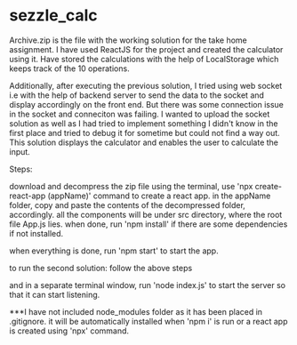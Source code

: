 # sezzle_calc


Archive.zip is the file with the working solution for the take home assignment. I have used ReactJS for the project and created the calculator using it. Have stored the calculations with the help of LocalStorage which keeps track of the 10 operations. 


Additionally, after executing the previous solution, I tried using web socket i.e with the help of backend server to send the data to the socket and display accordingly on the front end. But there was some connection issue in the socket and conneciton was failing. I wanted to upload the socket solution as well as I had tried to implement something I didn't know in the first place and tried to debug it for sometime but could not find a way out. 
This solution displays the calculator and enables the user to calculate the input.


Steps:

download and decompress the zip file
using the terminal, use 'npx create-react-app (appName)' command to create a react app.
in the appName folder, copy and paste the contents of the decompressed folder, accordingly. 
all the components will be under src directory, where the root file App.js lies. 
when done, run 'npm install' if there are some dependencies if not installed.

when everything is done, run 'npm start' to start the app.


to run the second solution:
follow the above steps 

and in a separate terminal window, run 'node index.js' to start the server so that it can start listening. 


***I have not included node_modules folder as it has been placed in .gitignore. it will be automatically installed when 'npm i' is run or a react app is created using 'npx' command. 
